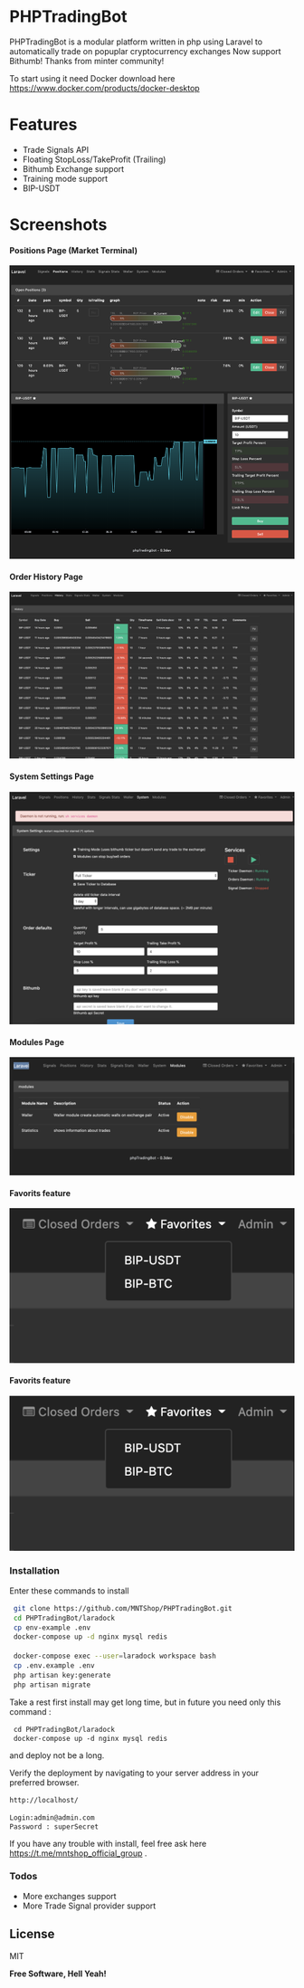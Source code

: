 # PHPTradingBot


PHPTradingBot is a modular platform written in php using Laravel to automatically trade on popuplar cryptocurrency exchanges
Now support Bithumb! Thanks from minter community!

To start using it need Docker download here https://www.docker.com/products/docker-desktop

# Features

  - Trade Signals API 
  - Floating StopLoss/TakeProfit (Trailing)
  - Bithumb Exchange support
  - Training mode support
  - BIP-USDT


# Screenshots

#### Positions Page (Market Terminal)
![Alt text]( public/images/Market_Terminal.png?raw=true "Market Terminal")
#### Order History Page
![Alt text](public/images/History_page.png?raw=true "Order History")
#### System Settings Page
![Alt text]( public/images/system_pref.png?raw=true "System Settings")
#### Modules Page
![Alt text]( public/images/Moduls_page.png?raw=true "Custom Modules")
#### Favorits feature
![Alt text]( public/images/favorits_feature.png?raw=true " Favorits")
#### Favorits feature
![Alt text]( public/images/favorits_feature.png?raw=true " Favorits")


### Installation

Enter these commands to install 

```sh
 git clone https://github.com/MNTShop/PHPTradingBot.git
 cd PHPTradingBot/laradock
 cp env-example .env
 docker-compose up -d nginx mysql redis
 
 docker-compose exec --user=laradock workspace bash
 cp .env.example .env
 php artisan key:generate
 php artisan migrate
```

Take a rest first install may get long time, but in future you need only this command :
```
 cd PHPTradingBot/laradock
 docker-compose up -d nginx mysql redis

```
and deploy not be a long.

Verify the deployment by navigating to your server address in your preferred browser.

```sh
http://localhost/
```

```
Login:admin@admin.com
Password : superSecret
```

If you have any trouble with install, feel free ask here https://t.me/mntshop_official_group .

### Todos

 - More exchanges support
 - More Trade Signal provider support

License
----

MIT


**Free Software, Hell Yeah!**
